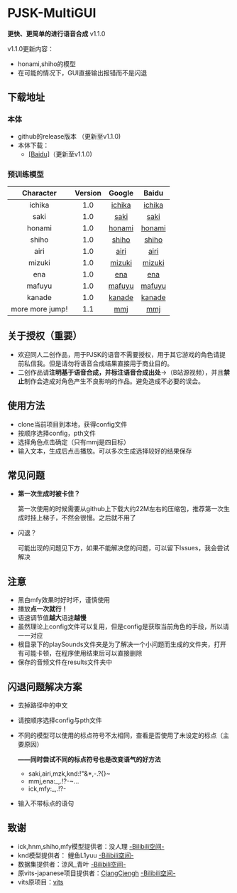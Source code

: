 # PJSK-MultiGUI

**更快、更简单的进行语音合成**  v1.1.0


v1.1.0更新内容：
- honami,shiho的模型
- 在可能的情况下，GUI直接输出报错而不是闪退

## 下载地址

### 本体

- github的release版本 （更新至v1.1.0)  
- 本体下载：
	- [[Baidu]](https://pan.baidu.com/s/1CbjIF4QztLTj3mj4z_q6Ow?pwd=t4dr)（更新至v1.1.0)  
### 预训练模型
|Character|Version|Google|Baidu|
|:---:|:---:|:---:|:---:|
|ichika|1.0|[ichika](https://drive.google.com/file/d/1_P_2U0TC1U_T3lxxxVW3TuKJ45l2w4Cm/view?usp=sharing)|[ichika](https://pan.baidu.com/s/1oSYX9TTg9COJsabkU3gomg?pwd=m4qf)|
|saki|1.0|[saki](https://drive.google.com/file/d/1zB09x-7qSe-abyxH8NIUZ7lCSYQ4UfEp/view?usp=sharing)|[saki](https://pan.baidu.com/s/15qtkqWib87Ks3OWKm7AFcw?pwd=13dj)|
|honami|1.0|[honami](https://drive.google.com/file/d/152VhjHghjd8W6eV08ah66-xRa9IG0aT1/view?usp=sharing)|[honami](https://pan.baidu.com/s/19frIm486bB5X0_4qNaB2og?pwd=mius)|
|shiho|1.0|[shiho](https://drive.google.com/file/d/1-7q3pR0HvBdrPdkEmpOmZTQLAyzaiW-I/view?usp=sharing)|[shiho](https://pan.baidu.com/s/1EEj3Ks1V15ZWeihnC7FWuA?pwd=bfhi)|
|airi|1.0|[airi](https://drive.google.com/file/d/1uWeixKe5PEz4mGhjS9K8Z8d1AJpv2izO/view?usp=sharing)|[airi](https://pan.baidu.com/s/1w_8yQ9grDcj8Hseo-ovWaA?pwd=sw6p)|
|mizuki|1.0|[mizuki](https://drive.google.com/file/d/1e43kk2SWAeh3EPMAsW-bDdVROsW7VVa8/view?usp=sharing)|[mizuki](https://pan.baidu.com/s/1l_jLQZQiTQbgGTZztUuwBQ?pwd=6sih)|
|ena|1.0|[ena](https://drive.google.com/file/d/1sL9VjWAjPWAS2ilACqcR5WHLCjcF1u4k/view?usp=sharing)|[ena](https://pan.baidu.com/s/1-IYeQ7DdAoD6I2CzlGXSyw?pwd=ej7c)|
|mafuyu|1.0|[mafuyu](https://drive.google.com/file/d/1it_vKoFDVryxzjRbglYvMy6vi2tXTKoO/view?usp=sharing) |[mafuyu](https://pan.baidu.com/s/1G04eZDFJcqm8LCZNbEF9fQ?pwd=b8br)|
|kanade|1.0|[kanade](https://drive.google.com/file/d/16K_R_AWC5tELDpRYaA6DLYucYqfcoho2/view?usp=sharing)|[kanade](https://pan.baidu.com/s/1QPYNsh9qfPDW7mzTpUo5wA?pwd=z5fm)|
|more more jump!|1.1|[mmj](https://drive.google.com/file/d/19BG7vQpjB3oXuWKlOfDluVN0OFzjnzNC/view?usp=sharing) |[mmj](https://pan.baidu.com/s/1UcCsooLr97cHHWXd8P431w?pwd=265a)|
## 关于授权（重要）
- 欢迎同人二创作品，用于PJSK的语音不需要授权，用于其它游戏的角色请提前私信我。但是请勿将语音合成结果直接用于商业目的。
- 二创作品请**注明基于语音合成，并标注语音合成出处**->（B站源视频），并且**禁止**制作会造成对角色产生不良影响的作品。避免造成不必要的误会。

## 使用方法
- clone当前项目到本地，获得config文件
- 按顺序选择config，pth文件
- 选择角色点击确定（只有mmj是四目标）
- 输入文本，生成后点击播放。可以多次生成选择较好的结果保存

## 常见问题
- **第一次生成时被卡住？**

	第一次使用的时候需要从github上下载大约22M左右的压缩包，推荐第一次生成时挂上梯子，不然会很慢。之后就不用了
- 闪退？

	可能出现的问题见下方，如果不能解决您的问题，可以留下Issues，我会尝试解决

## 注意
- 黑白mfy效果时好时坏，谨慎使用
- 播放**点一次就行！**
- 语速调节值**越大**语速**越慢**
- 虽然理论上config文件可以复用，但是config是获取当前角色的手段，所以请一一对应
- 根目录下的playSounds文件夹是为了解决一个小问题而生成的文件夹，打开有可能卡顿，在程序使用结束后可以直接删除
- 保存的音频文件在results文件夹中

## 闪退问题解决方案
- 去掉路径中的中文
- 请按顺序选择config与pth文件
- 不同的模型可以使用的标点符号不太相同，查看是否使用了未设定的标点（主要原因）

	**——同时尝试不同的标点符号也是改变语气的好方法**
	- saki,airi,mzk,knd:!"&*,-.?{}~
	- mmj,ena:_,.!?-~…
	- ick,mfy:_,.!?-
- 输入不带标点的语句
	
## 致谢
- ick,hnm,shiho,mfy模型提供者：没人理 [-Bilibili空间-](https://space.bilibili.com/618272)
- knd模型提供者： 鲤鱼L1yuu [-Bilibili空间-](https://space.bilibili.com/436749613)
- 数据集提供者：涼风_青叶 [-Bilibili空间-](https://space.bilibili.com/5437778)
- 原vits-japanese项目提供者：[CjangCjengh](https://github.com/CjangCjengh) [-Bilibili空间-](https://space.bilibili.com/35285881)
- vits原项目：[vits](https://github.com/jaywalnut310/vits)